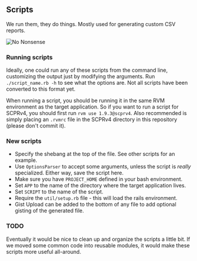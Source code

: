 ## Scripts

We run them, they do things. Mostly used for generating custom CSV reports.

![No Nonsense](http://i.imgur.com/eEuWKmy.gif "No Nonsense")


### Running scripts

Ideally, one could run any of these scripts from the command line, customizing
the output just by modifying the arguments. Run `./script_name.rb -h` to see
what the options are. Not all scripts have been converted to this format yet.

When running a script, you should be running it in the same RVM environment
as the target application. So if you want to run a script for SCPRv4, you should
first run `rvm use 1.9.3@scprv4`. Also recommended is simply placing an `.rvmrc`
file in the SCPRv4 directory in this repository (please don't commit it).


### New scripts

* Specify the shebang at the top of the file. See other scripts for an example.
* Use `OptionsParser` to accept some arguments, unless the script is *really*
specialized. Either way, save the script here.
* Make sure you have `PROJECT_HOME` defined in your bash environment.
* Set `APP` to the name of the directory where the target application lives.
* Set `SCRIPT` to the name of the script.
* Require the `util/setup.rb` file - this will load the rails environment.
* Gist Upload can be added to the bottom of any file to add optional gisting of
the generated file.


### TODO
Eventually it would be nice to clean up and organize the scripts a little bit.
If we moved some common code into reusable modules, it would make these scripts
more useful all-around.
